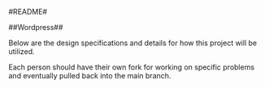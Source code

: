 #README#

##Wordpress##

Below are the design specifications and details for how this project will be utilized.

Each person should have their own fork for working on specific problems and eventually pulled back into the main branch.